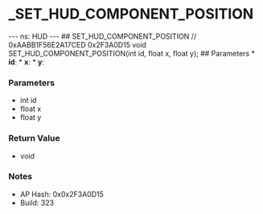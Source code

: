 # _SET_HUD_COMPONENT_POSITION

--- ns: HUD --- ## SET_HUD_COMPONENT_POSITION  // 0xAABB1F56E2A17CED 0x2F3A0D15 void SET_HUD_COMPONENT_POSITION(int id, float x, float y);   ## Parameters * **id**: * **x**: * **y**:

### Parameters
* int id
* float x
* float y

### Return Value
* void

### Notes
* AP Hash: 0x0x2F3A0D15
* Build: 323

